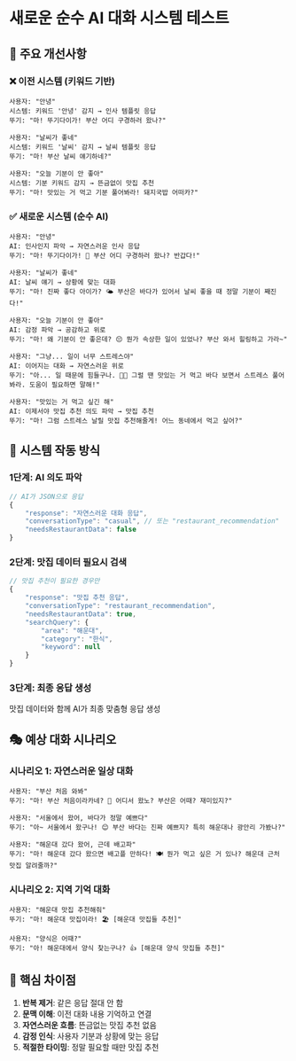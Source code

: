 # 새로운 순수 AI 대화 시스템 테스트

## 🎯 주요 개선사항

### ❌ 이전 시스템 (키워드 기반)
```
사용자: "안녕"
시스템: 키워드 '안녕' 감지 → 인사 템플릿 응답
뚜기: "마! 뚜기다이가! 부산 어디 구경하러 왔나?"

사용자: "날씨가 좋네"  
시스템: 키워드 '날씨' 감지 → 날씨 템플릿 응답
뚜기: "마! 부산 날씨 얘기하네?"

사용자: "오늘 기분이 안 좋아"
시스템: 기분 키워드 감지 → 뜬금없이 맛집 추천
뚜기: "마! 맛있는 거 먹고 기분 풀어봐라! 돼지국밥 어떠카?"
```

### ✅ 새로운 시스템 (순수 AI)
```
사용자: "안녕"
AI: 인사인지 파악 → 자연스러운 인사 응답
뚜기: "마! 뚜기다이가! 🐧 부산 어디 구경하러 왔나? 반갑다!"

사용자: "날씨가 좋네"
AI: 날씨 얘기 → 상황에 맞는 대화
뚜기: "마! 진짜 좋다 아이가? 🌤️ 부산은 바다가 있어서 날씨 좋을 때 정말 기분이 째진다!"

사용자: "오늘 기분이 안 좋아"
AI: 감정 파악 → 공감하고 위로
뚜기: "마! 왜 기분이 안 좋은데? 😔 뭔가 속상한 일이 있었나? 부산 와서 힐링하고 가라~"

사용자: "그냥... 일이 너무 스트레스야"
AI: 이어지는 대화 → 자연스러운 위로
뚜기: "아... 일 때문에 힘들구나. 😮‍💨 그럴 땐 맛있는 거 먹고 바다 보면서 스트레스 풀어봐라. 도움이 필요하면 말해!"

사용자: "맛있는 거 먹고 싶긴 해"
AI: 이제서야 맛집 추천 의도 파악 → 맛집 추천
뚜기: "마! 그럼 스트레스 날릴 맛집 추천해줄게! 어느 동네에서 먹고 싶어?"
```

## 🚀 시스템 작동 방식

### 1단계: AI 의도 파악
```javascript
// AI가 JSON으로 응답
{
    "response": "자연스러운 대화 응답",
    "conversationType": "casual", // 또는 "restaurant_recommendation"
    "needsRestaurantData": false
}
```

### 2단계: 맛집 데이터 필요시 검색
```javascript
// 맛집 추천이 필요한 경우만
{
    "response": "맛집 추천 응답",
    "conversationType": "restaurant_recommendation",
    "needsRestaurantData": true,
    "searchQuery": {
        "area": "해운대",
        "category": "한식",
        "keyword": null
    }
}
```

### 3단계: 최종 응답 생성
맛집 데이터와 함께 AI가 최종 맞춤형 응답 생성

## 🎭 예상 대화 시나리오

### 시나리오 1: 자연스러운 일상 대화
```
사용자: "부산 처음 와봐"
뚜기: "마! 부산 처음이라카네? 🐧 어디서 왔노? 부산은 어때? 재미있지?"

사용자: "서울에서 왔어, 바다가 정말 예쁘다"
뚜기: "아~ 서울에서 왔구나! 😊 부산 바다는 진짜 예쁘지? 특히 해운대나 광안리 가봤나?"

사용자: "해운대 갔다 왔어, 근데 배고파"
뚜기: "마! 해운대 갔다 왔으면 배고플 만하다! 🍽️ 뭔가 먹고 싶은 거 있나? 해운대 근처 맛집 알려줄까?"
```

### 시나리오 2: 지역 기억 대화
```
사용자: "해운대 맛집 추천해줘"
뚜기: "마! 해운대 맛집이라! 🏖️ [해운대 맛집들 추천]"

사용자: "양식은 어때?"
뚜기: "아! 해운대에서 양식 찾는구나? 👍 [해운대 양식 맛집들 추천]"
```

## 📝 핵심 차이점

1. **반복 제거**: 같은 응답 절대 안 함
2. **문맥 이해**: 이전 대화 내용 기억하고 연결
3. **자연스러운 흐름**: 뜬금없는 맛집 추천 없음
4. **감정 인식**: 사용자 기분과 상황에 맞는 응답
5. **적절한 타이밍**: 정말 필요할 때만 맛집 추천